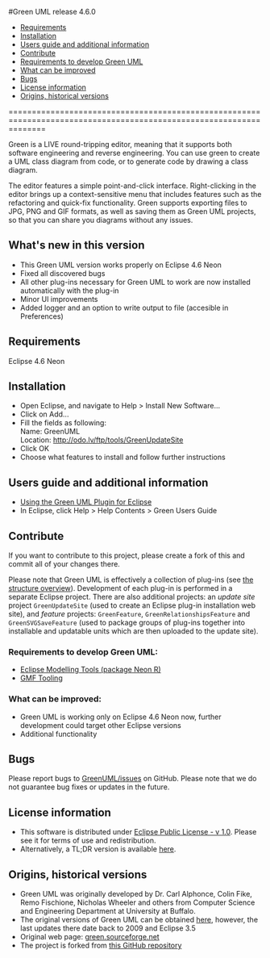 
#Green UML release 4.6.0
- [Requirements](#requirements)
- [Installation](#installation)
- [Users guide and additional information](#users-guide-and-additional-information)
- [Contribute](#contribute)
 - [Requirements to develop Green UML](#requirements-to-develop-green-uml)
 - [What can be improved](#what-can-be-improved)
- [Bugs](#bugs)
- [License information](#license-information)
- [Origins, historical versions](#origins-historical-versions)

====================================================================================================================

Green is a LIVE round-tripping editor, meaning that it supports both software engineering and reverse engineering. 
You can use green to create a UML class diagram from code, or to generate code by drawing a class diagram.

The editor features a simple point-and-click interface. Right-clicking in the editor brings up a 
context-sensitive menu that includes features such as the refactoring and quick-fix functionality.
Green supports exporting files to JPG, PNG and GIF formats, as well as saving them as Green UML projects, so that you can share you diagrams without any issues.

## What's new in this version
- This Green UML version works properly on Eclipse 4.6 Neon
- Fixed all discovered bugs
- All other plug-ins necessary for Green UML to work are now installed automatically with the plug-in 
- Minor UI improvements
- Added logger and an option to write output to file (accesible in Preferences)

## Requirements
Eclipse 4.6 Neon

## Installation

- Open Eclipse, and navigate to Help > Install New Software...
- Click on Add... 
- Fill the fields as following: <br>
     Name: GreenUML <br>
     Location: http://odo.lv/ftp/tools/GreenUpdateSite
- Click OK 
- Choose what features to install and follow further instructions

## Users guide and additional information
- [Using the Green UML Plugin for Eclipse](https://www.clear.rice.edu/comp310/Eclipse/GreenUML/)
- In Eclipse, click Help > Help Contents > Green Users Guide


## Contribute
If you want to contribute to this project, please create a fork of this and commit all of your changes there.

Please note that Green UML is effectively a collection of plug-ins (see [the structure overview](https://raw.githubusercontent.com/JanisPelss/GreenUML/master/GreenHelp/green-structure.png)). Development of each  plug-in is performed in a separate Eclipse project. There are also additional projects: an _update site_ project `GreenUpdateSite` (used to create an Eclipse plug-in installation web site), and _feature_ projects: `GreenFeature`, `GreenRelationshipsFeature` and `GreenSVGSaveFeature` (used to package groups of plug-ins together into installable and updatable units which are then uploaded to the update site).

### Requirements to develop Green UML:
- [Eclipse Modelling Tools (package Neon R)](http://www.eclipse.org/downloads/packages/release/Neon/R)
- [GMF Tooling](http://download.eclipse.org/modeling/gmp/gmf-tooling/updates/releases/)

### What can be improved:
- Green UML is working only on Eclipse 4.6 Neon now, further development could target other Eclipse versions
- Additional functionality

## Bugs
Please report bugs to [GreenUML/issues](https://github.com/ValdisVitolins/GreenUML/issues) on GitHub. 
Please note that we do not guarantee bug fixes or updates in the future.

## License information
- This software is distributed under [Eclipse Public License - v 1.0](https://www.eclipse.org/legal/epl-v10.html). 
Please see it for terms of use and redistribution. 
- Alternatively, a TL;DR version is available [here](https://www.tldrlegal.com/l/epl).

## Origins, historical versions
- Green UML was originally developed by Dr. Carl Alphonce, Colin Fike, Remo Fischione, Nicholas Wheeler and others from Computer Science and Engineering Department at University at Buffalo.
- The original versions of Green UML can be obtained [here](http://green.sourceforge.net/builds.html), however, the last updates there date back to 2009 and Eclipse 3.5
- Original web page: [green.sourceforge.net](http://green.sourceforge.net)
- The project is forked from [this GitHub repository](https://github.com/fmjrey/Green-UML)


